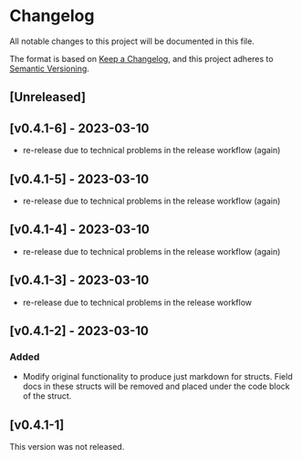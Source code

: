 # Changelog

All notable changes to this project will be documented in this file.

The format is based on [Keep a Changelog](https://keepachangelog.com/en/1.0.0/),
and this project adheres to [Semantic Versioning](https://semver.org/spec/v2.0.0.html).

## [Unreleased]

## [v0.4.1-6] - 2023-03-10
- re-release due to technical problems in the release workflow (again)

## [v0.4.1-5] - 2023-03-10
- re-release due to technical problems in the release workflow (again)

## [v0.4.1-4] - 2023-03-10
- re-release due to technical problems in the release workflow (again)

## [v0.4.1-3] - 2023-03-10
- re-release due to technical problems in the release workflow

## [v0.4.1-2] - 2023-03-10
### Added
- Modify original functionality to produce just markdown for structs. Field docs in these
structs will be removed and placed under the code block of the struct.

## [v0.4.1-1]
This version was not released.